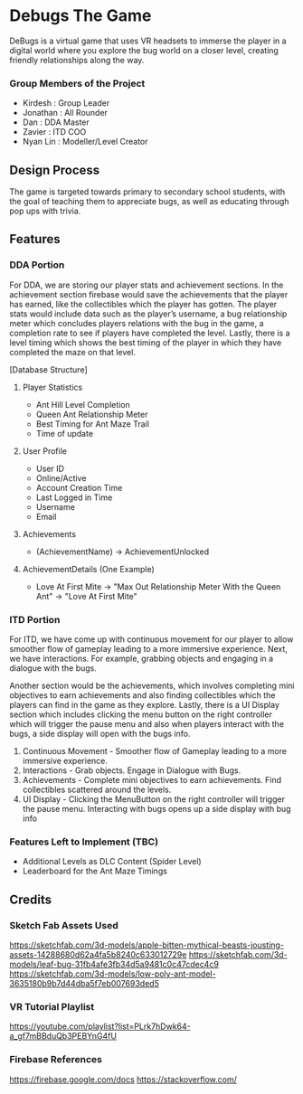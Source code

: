 # Debugs The Game

DeBugs is a virtual game that uses VR headsets to immerse the player in a digital world where you explore the bug world on a closer level, creating friendly relationships along the way.

### Group Members of the Project
- Kirdesh : Group Leader
- Jonathan : All Rounder 
- Dan : DDA Master
- Zavier : ITD COO
- Nyan Lin : Modeller/Level Creator
 
## Design Process
 
The game is targeted towards primary to secondary school students, with the goal of teaching them to appreciate bugs, as well as educating through pop ups with trivia.
## Features

### DDA Portion
For DDA, we are storing our player stats and achievement sections. In the achievement section firebase would save the achievements that the player has earned, like the collectibles which the player has gotten. The player stats would include data such as the player’s username, a bug relationship meter which concludes players relations with the bug in the game, a completion rate to see if players have completed the level. Lastly, there is a level timing which shows the best timing of the player in which they have completed the maze on that level.

[Database Structure]

1. Player Statistics
    - Ant Hill Level Completion
    - Queen Ant Relationship Meter
    - Best Timing for Ant Maze Trail
    - Time of update
2. User Profile
    - User ID
    - Online/Active
    - Account Creation Time
    - Last Logged in Time
    - Username
    - Email
3. Achievements 
    - (AchievementName)
      -> AchievementUnlocked
    
4. AchievementDetails (One Example)
    - Love At First Mite
      -> "Max Out Relationship Meter With the Queen Ant"
      -> "Love At First Mite"

### ITD Portion
For ITD, we have come up with continuous movement for our player to allow smoother flow of gameplay leading to a more immersive experience. 
Next, we have interactions. For example, grabbing objects and engaging in a dialogue with the bugs.

Another section would be the achievements, which involves completing mini objectives to earn achievements and also finding collectibles which the players can find in the game as they explore. Lastly, there is a UI Display section which includes clicking the menu button on the right controller which will trigger the pause menu and also when players interact with the bugs, a side display will open with the bugs info. 

1. Continuous Movement - Smoother flow of Gameplay leading to a more immersive experience.
2. Interactions - Grab objects. Engage in Dialogue with Bugs.
3. Achievements - Complete mini objectives to earn achievements. Find collectibles scattered around the levels. 
4. UI Display - Clicking the MenuButton on the right controller will trigger the pause menu. Interacting with bugs opens up a side display with bug info



### Features Left to Implement (TBC)
- Additional Levels as DLC Content (Spider Level)
- Leaderboard for the Ant Maze Timings



## Credits

### Sketch Fab Assets Used
https://sketchfab.com/3d-models/apple-bitten-mythical-beasts-jousting-assets-14288680d62a4fa5b8240c633012729e
https://sketchfab.com/3d-models/leaf-bug-31fb4afe3fb34d5a9481c0c47cdec4c9
https://sketchfab.com/3d-models/low-poly-ant-model-3635180b9b7d44dba5f7eb007693ded5

### VR Tutorial Playlist
https://youtube.com/playlist?list=PLrk7hDwk64-a_gf7mBBduQb3PEBYnG4fU

### Firebase References
https://firebase.google.com/docs
https://stackoverflow.com/


